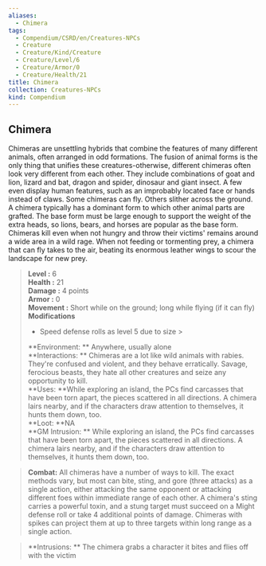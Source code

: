 ```yaml
---
aliases:
  - Chimera
tags:
  - Compendium/CSRD/en/Creatures-NPCs
  - Creature
  - Creature/Kind/Creature
  - Creature/Level/6
  - Creature/Armor/0
  - Creature/Health/21
title: Chimera
collection: Creatures-NPCs
kind: Compendium
---
```

## Chimera  
Chimeras are unsettling hybrids that combine the features of many different animals, often arranged in odd formations. The fusion of animal forms is the only thing that unifies these creatures-otherwise, different chimeras often look very different from each other. They include combinations of goat and lion, lizard and bat, dragon and spider, dinosaur and giant insect. A few even display human features, such as an improbably located face or hands instead of claws. Some chimeras can fly. Others slither across the ground. 
A chimera typically has a dominant form to which other animal parts are grafted. The base form must be large enough to support the weight of the extra heads, so lions, bears, and horses are popular as the base form.
Chimeras kill even when not hungry and throw their victims' remains around a wide area in a wild rage. When not feeding or tormenting prey, a chimera that can fly takes to the air, beating its enormous leather wings to scour the landscape for new prey.  

  
> **Level :** 6  
> **Health :** 21  
> **Damage :** 4 points  
> **Armor :** 0  
> **Movement :** Short while on the ground; long while flying (if it can fly)  
> **Modifications**  
>- Speed defense rolls as level 5 due to size >
>  
> **Environment: ** Anywhere, usually alone  
> **Interactions: ** Chimeras are a lot like wild animals with rabies. They're confused and violent, and they behave erratically. Savage, ferocious beasts, they hate all other creatures and seize any opportunity to kill.  
> **Uses: **While exploring an island, the PCs find carcasses that have been torn apart, the pieces scattered in all directions. A chimera lairs nearby, and if the characters draw attention to themselves, it hunts them down, too.  
> **Loot: **NA  
> **GM Intrusion: ** While exploring an island, the PCs find carcasses that have been torn apart, the pieces scattered in all directions. A chimera lairs nearby, and if the characters draw attention to themselves, it hunts them down, too.  

> **Combat:** 
> All chimeras have a number of ways to kill. The exact methods vary, but most can bite, sting, and gore (three attacks) as a single action, either attacking the same opponent or attacking different foes within immediate range of each other. A chimera's sting carries a powerful toxin, and a stung target must succeed on a Might defense roll or take 4 additional points of damage. Chimeras with spikes can project them at up to three targets within long range as a single action.  
  

> **Intrusions: ** 
> The chimera grabs a character it bites and flies off with the victim  
